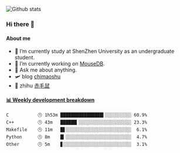 ![Github stats](https://github-readme-stats.vercel.app/api?username=chimaoshu&show_icons=true&theme=cobalt)

### Hi there 👋

#### About me

- 🏫 I’m currently study at ShenZhen University as an undergraduate student.
- 🔭 I’m currently working on [MouseDB](https://github.com/chimaoshu/MouseDB).
- 💬 Ask me about anything.
- 🛩️ blog  [chimaoshu](https://www.chimaoshu.top)
- 🎯 zhihu  [赤毛鼠](https://www.zhihu.com/people/chi-mao-shu-53/)

<!-- waka-box start -->
#### <a href="https://gist.github.com/e235103f6d3ace58395a9ff863c34467" target="_blank">📊 Weekly development breakdown</a>
```text
C           🕓 1h53m ████████████████▍░░░░░░░░░░ 60.9%
C++         🕓 43m   ██████▎░░░░░░░░░░░░░░░░░░░░ 23.3%
Makefile    🕓 11m   █▋░░░░░░░░░░░░░░░░░░░░░░░░░  6.1%
Python      🕓 8m    █▎░░░░░░░░░░░░░░░░░░░░░░░░░  4.7%
Other       🕓 5m    ▊░░░░░░░░░░░░░░░░░░░░░░░░░░  3.1%
```
<!-- Powered by https://github.com/YouEclipse/waka-box-go . -->
<!-- waka-box end -->
